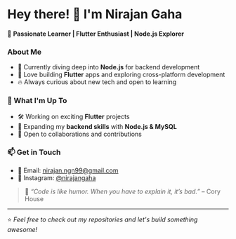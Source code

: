 # Hey there! 👋 I'm Nirajan Gaha  

🚀 **Passionate Learner | Flutter Enthusiast | Node.js Explorer**  

### About Me  
- 🎯 Currently diving deep into **Node.js** for backend development  
- 💙 Love building **Flutter** apps and exploring cross-platform development  
- 🔥 Always curious about new tech and open to learning  

### 🚀 What I'm Up To  
- 🛠 Working on exciting **Flutter** projects  
- 🌱 Expanding my **backend skills** with **Node.js & MySQL**  
- 🤝 Open to collaborations and contributions  

### 📫 Get in Touch  
- 💌 Email: [nirajan.ngn99@gmail.com](mailto:nirajan.ngn99@gmail.com)  
- 📸 Instagram: [@nirajangaha](https://www.instagram.com/nirajangaha/)

> 🚀 _“Code is like humor. When you have to explain it, it’s bad.”_ – Cory House  

---

⭐ _Feel free to check out my repositories and let's build something awesome!_  
